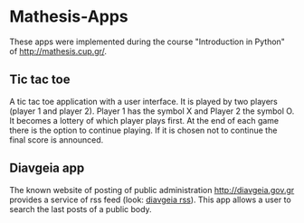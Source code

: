 # Mathesis-Apps

These apps were implemented during the course "Introduction in Python" of http://mathesis.cup.gr/.

## Tic tac toe ##
A tic tac toe application with a user interface. It is played by two players (player 1 and player 2). Player 1 has the symbol X and Player 2 the symbol O. It becomes a lottery of which player plays first. At the end of each game there is the option to continue playing. If it is chosen not to continue the final score is announced.

## Diavgeia app ##
The known website of posting of public administration http://diavgeia.gov.gr provides a service of rss feed (look: [diavgeia rss](https://diavgeia.gov.gr/blog/?p=116)). This app allows a user to search the last posts of a public body.
